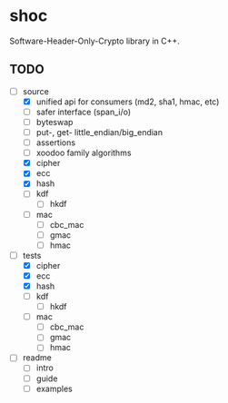 # shoc

Software-Header-Only-Crypto library in C++.

## TODO

- [ ] source
    - [x] unified api for consumers (md2, sha1, hmac, etc)
    - [ ] safer interface (span_i/o)
    - [ ] byteswap
    - [ ] put-, get- little_endian/big_endian
    - [ ] assertions
    - [ ] xoodoo family algorithms
    - [x] cipher
    - [x] ecc
    - [x] hash
    - [ ] kdf
        - [ ] hkdf
    - [ ] mac
        - [ ] cbc_mac
        - [ ] gmac
        - [ ] hmac
- [ ] tests
    - [x] cipher
    - [x] ecc
    - [x] hash
    - [ ] kdf
        - [ ] hkdf
    - [ ] mac
        - [ ] cbc_mac
        - [ ] gmac
        - [ ] hmac
- [ ] readme
    - [ ] intro
    - [ ] guide
    - [ ] examples
